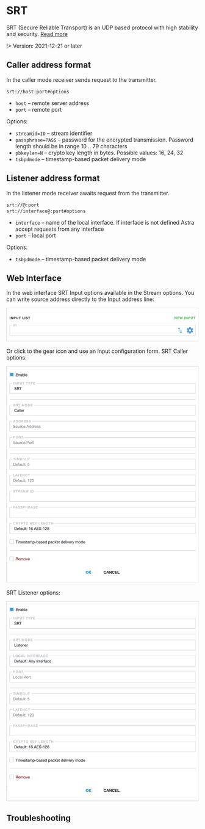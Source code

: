 # SRT

SRT (Secure Reliable Transport) is an UDP based protocol with high stability and security.
[Read more](/en/book/delivery/srt)

!> Version: 2021-12-21 or later

## Caller address format

In the caller mode receiver sends request to the transmitter.

```
srt://host:port#options
```

- `host` – remote server address
- `port` – remote port

Options:

- `streamid=ID` – stream identifier
- `passphrase=PASS` – password for the encrypted transmission. Password length should be in range 10 .. 79 characters
- `pbkeylen=N` – crypto key length in bytes. Possible values: 16, 24, 32
- `tsbpdmode` – timestamp-based packet delivery mode

## Listener address format

In the listener mode receiver awaits request from the transmitter.

```
srt://@:port
srt://interface@:port#options
```

- `interface` – name of the local interface. If interface is not defined Astra accept requests from any interface
- `port` – local port

Options:

- `tsbpdmode` – timestamp-based packet delivery mode

## Web Interface

In the web interface SRT Input options available in the Stream options. You can write source address directly to the Input address line:

![Input address](input-list-696w.png ':size=696')

Or click to the gear icon and use an Input configuration form. SRT Caller options:

![SRT Caller Input options](srt-caller-696w.png ':size=696')

SRT Listener options:

![SRT Listener Input options](srt-listener-696w.png ':size=696')

## Troubleshooting
